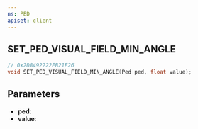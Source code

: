 ```yaml
---
ns: PED
apiset: client
---
```

## SET_PED_VISUAL_FIELD_MIN_ANGLE

```c
// 0x2DB492222FB21E26
void SET_PED_VISUAL_FIELD_MIN_ANGLE(Ped ped, float value);
```


## Parameters
* **ped**:
* **value**: